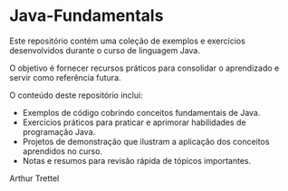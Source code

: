 # Java-Fundamentals
Este repositório contém uma coleção de exemplos e exercícios desenvolvidos durante o curso de linguagem Java.

O objetivo é fornecer recursos práticos para consolidar o aprendizado e servir como referência futura.

O conteúdo deste repositório inclui:

- Exemplos de código cobrindo conceitos fundamentais de Java.
- Exercícios práticos para praticar e aprimorar habilidades de programação Java.
- Projetos de demonstração que ilustram a aplicação dos conceitos aprendidos no curso.
- Notas e resumos para revisão rápida de tópicos importantes.

Arthur Trettel
